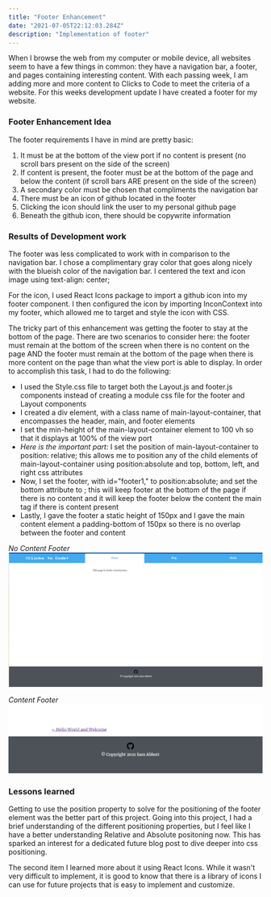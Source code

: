 ```yaml
---
title: "Footer Enhancement"
date: "2021-07-05T22:12:03.284Z"
description: "Implementation of footer"
---
```


When I browse the web from my computer or mobile device, all websites seem to have a few things in common: they have a navigation bar, a footer, and pages containing interesting content. With each passing week, I am adding more and more content to Clicks to Code to meet the criteria of a website. For this weeks development update I have created a footer for my website.

### Footer Enhancement Idea

The footer requirements I have in mind are pretty basic:
1. It must be at the bottom of the view port if no content is present (no scroll bars present on the side of the screen)
2. If content is present, the footer must be at the bottom of the page and below the content (if scroll bars ARE present on the side of the screen)
3. A secondary color must be chosen that compliments the navigation bar
4. There must be an icon of github located in the footer
5. Clicking the icon should link the user to my personal github page
6. Beneath the github icon, there should be copywrite information

### Results of Development work

The footer was less complicated to work with in comparison to the navigation bar. I chose a complimentary gray color that goes along nicely with the blueish color of the navigation bar. I centered the text and icon image using text-align: center;

For the icon, I used React Icons package to import a github icon into my footer component. I then configured the icon by importing InconContext into my footer, which allowed me to target and style the icon with CSS. 


The tricky part of this enhancement was getting the footer to stay at the bottom of the page. There are two scenarios to consider here: the footer must remain at the bottom of the screen when there is no content on the page AND the footer must remain at the bottom of the page when there is more content on the page than what the view port is able to display. In order to accomplish this task, I had to do the following:
- I used the Style.css file to target both the Layout.js and footer.js components instead of creating a module css file for the footer and Layout components
- I created a div element, with a class name of main-layout-container, that encompasses the header, main, and footer elements
- I set the min-height of the main-layout-container element to 100 vh so that it displays at 100% of the view port
- *Here is the important part:* I set the position of main-layout-container to position: relative; this allows me to position any of the child elements of main-layout-container using position:absolute and top, bottom, left, and right css attributes
- Now, I set the footer, with id="footer1," to position:absolute; and set the bottom attribute to ; this will keep footer at the bottom of the page if there is no content and it will keep the footer below the content the main tag if there is content present
- Lastly, I gave the footer a static height of 150px and I gave the main content element a padding-bottom of 150px so there is no overlap between the footer and content

*No Content Footer*
![Image of footer with no content](no-content-footer.png)

*Content Footer*
![Image of footer with content](content-footer.png)

### Lessons learned

Getting to use the position property to solve for the positioning of the footer element was the better part of this project. Going into this project, I had a brief understanding of the different positioning properties, but I feel like I have a better understanding Relative and Absolute positoning now. This has sparked an interest for a dedicated future blog post to dive deeper into css positioning.

The second item I learned more about it using React Icons. While it wasn't very difficult to implement, it is good to know that there is a library of icons I can use for future projects that is easy to implement and customize.